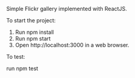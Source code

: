 Simple Flickr gallery implemented with ReactJS.

To start the project:

1. Run npm install
2. Run npm start
3. Open http://localhost:3000 in a web browser.

To test:

run npm test